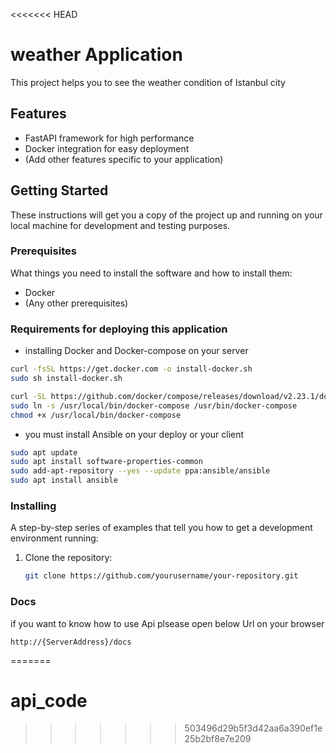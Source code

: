 <<<<<<< HEAD
# weather Application

This project helps you to see the weather condition of Istanbul city

## Features

- FastAPI framework for high performance
- Docker integration for easy deployment
- (Add other features specific to your application)

## Getting Started

These instructions will get you a copy of the project up and running on your local machine for development and testing purposes.

### Prerequisites

What things you need to install the software and how to install them:

- Docker
- (Any other prerequisites)

### Requirements for deploying this application

* installing Docker and Docker-compose on your server

```bash
curl -fsSL https://get.docker.com -o install-docker.sh
sudo sh install-docker.sh

curl -SL https://github.com/docker/compose/releases/download/v2.23.1/docker-compose-linux-x86_64 -o /usr/local/bin/docker-compose
sudo ln -s /usr/local/bin/docker-compose /usr/bin/docker-compose
chmod +x /usr/local/bin/docker-compose
```
* you must install Ansible on your deploy or your client

```bash
sudo apt update
sudo apt install software-properties-common
sudo add-apt-repository --yes --update ppa:ansible/ansible
sudo apt install ansible
```

### Installing

A step-by-step series of examples that tell you how to get a development environment running:

1. Clone the repository:
   ```bash
   git clone https://github.com/yourusername/your-repository.git


### Docs
if you want to know how to use Api plsease open below Url on your browser

```
http://{ServerAddress}/docs
```
=======
# api_code
>>>>>>> 503496d29b5f3d42aa6a390ef1e25b2bf8e7e209
